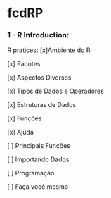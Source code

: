 # fcdRP

### 1 - R Introduction:
  R pratices:
  [x]Ambiente do R
  
  [x] Pacotes
  
  [x] Aspectos Diversos
  
  [x] Tipos de Dados e Operadores
  
  [x] Estruturas de Dados
  
  [x] Funções
  
  [x] Ajuda
  
  [ ] Principais Funções
  
  [ ] Importando Dados
  
  [ ] Programação
  
  [ ] Faça você mesmo